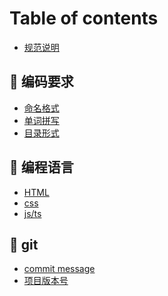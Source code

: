 
# Table of contents

* [规范说明](README.md)

## 🎼 编码要求 <a href="#coding" id="coding"></a>

* [命名格式](coding/naming.md)
* [单词拼写](coding/spelling.md)
* [目录形式](coding/directory.md)

## 🚀 编程语言 <a href="#programmer" id="programmer"></a>

* [HTML](programmer/html.md)
* [css](programmer/css.md)
* [js/ts](programmer/javascript.md)

<!-- ## 💓 格式化插件 <a href="#formatting" id="formatting"></a>

* [JSS](formatting/jss.md)
* [tsconfig](formatting/tsconfig.md)
* [stylelint](formatting/stylelint.md)
* [prettier](formatting/prettier.md)
* [eslint](formatting/eslint.md) -->

## 🚋 git

* [commit message](git/commitlint.md)
* [项目版本号](git/version.md)
